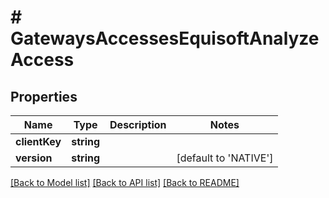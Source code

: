 # # GatewaysAccessesEquisoftAnalyzeAccess

## Properties

Name | Type | Description | Notes
------------ | ------------- | ------------- | -------------
**clientKey** | **string** |  |
**version** | **string** |  | [default to 'NATIVE']

[[Back to Model list]](../../README.md#models) [[Back to API list]](../../README.md#endpoints) [[Back to README]](../../README.md)
